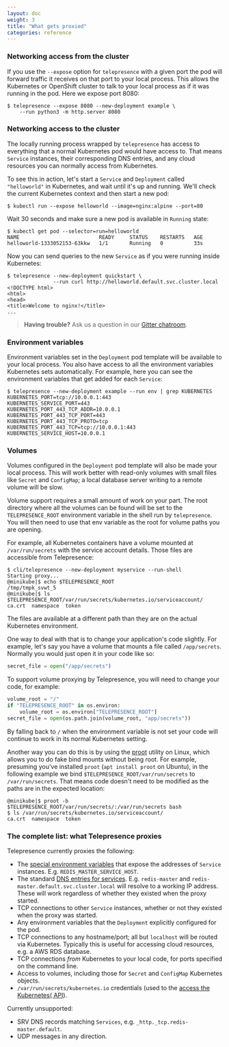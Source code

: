 ```yaml
---
layout: doc
weight: 3
title: "What gets proxied"
categories: reference
---
```


### Networking access from the cluster

If you use the `--expose` option for `telepresence` with a given port the pod will forward traffic it receives on that port to your local process.
This allows the Kubernetes or OpenShift cluster to talk to your local process as if it was running in the pod.
Here we expose port 8080:

```console
$ telepresence --expose 8080 --new-deployment example \
    --run python3 -m http.server 8080
```

### Networking access to the cluster

The locally running process wrapped by `telepresence` has access to everything that a normal Kubernetes pod would have access to.
That means `Service` instances, their corresponding DNS entries, and any cloud resources you can normally access from Kubernetes.

To see this in action, let's start a `Service` and `Deployment` called `"helloworld"` in Kubernetes, and wait until it's up and running.
We'll check the current Kubernetes context and then start a new pod:

```console
$ kubectl run --expose helloworld --image=nginx:alpine --port=80
```

Wait 30 seconds and make sure a new pod is available in `Running` state:

```console
$ kubectl get pod --selector=run=helloworld
NAME                          READY     STATUS    RESTARTS   AGE
helloworld-1333052153-63kkw   1/1       Running   0          33s
```

Now you can send queries to the new `Service` as if you were running inside Kubernetes:

```console
$ telepresence --new-deployment quickstart \
               --run curl http://helloworld.default.svc.cluster.local
<!DOCTYPE html>
<html>
<head>
<title>Welcome to nginx!</title>
...
```

> **Having trouble?** Ask us a question in our [Gitter chatroom](https://gitter.im/datawire/telepresence).

### Environment variables

Environment variables set in the `Deployment` pod template will be available to your local process.
You also have access to all the environment variables Kubernetes sets automatically.
For example, here you can see the environment variables that get added for each `Service`:

```console
$ telepresence --new-deployment example --run env | grep KUBERNETES
KUBERNETES_PORT=tcp://10.0.0.1:443
KUBERNETES_SERVICE_PORT=443
KUBERNETES_PORT_443_TCP_ADDR=10.0.0.1
KUBERNETES_PORT_443_TCP_PORT=443
KUBERNETES_PORT_443_TCP_PROTO=tcp
KUBERNETES_PORT_443_TCP=tcp://10.0.0.1:443
KUBERNETES_SERVICE_HOST=10.0.0.1
```

### Volumes

Volumes configured in the `Deployment` pod template will also be made your local process.
This will work better with read-only volumes with small files like `Secret` and `ConfigMap`; a local database server writing to a remote volume will be slow.

Volume support requires a small amount of work on your part.
The root directory where all the volumes can be found will be set to the `TELEPRESENCE_ROOT` environment variable in the shell run by `telepresence`.
You will then need to use that env variable as the root for volume paths you are opening.

For example, all Kubernetes containers have a volume mounted at `/var/run/secrets` with the service account details.
Those files are accessible from Telepresence:

```console
$ cli/telepresence --new-deployment myservice --run-shell
Starting proxy...
@minikube|$ echo $TELEPRESENCE_ROOT
/tmp/tmpk_svwt_5
@minikube|$ ls $TELEPRESENCE_ROOT/var/run/secrets/kubernetes.io/serviceaccount/
ca.crt  namespace  token
```

The files are available at a different path than they are on the actual Kubernetes environment.

One way to deal with that is to change your application's code slightly.
For example, let's say you have a volume that mounts a file called `/app/secrets`.
Normally you would just open it in your code like so:


```python
secret_file = open("/app/secrets")
```

To support volume proxying by Telepresence, you will need to change your code, for example:

```python
volume_root = "/"
if "TELEPRESENCE_ROOT" in os.environ:
    volume_root = os.environ["TELEPRESENCE_ROOT"]
secret_file = open(os.path.join(volume_root, "app/secrets"))
```

By falling back to `/` when the environment variable is not set your code will continue to work in its normal Kubernetes setting.

Another way you can do this is by using the [proot](http://proot-me.github.io/) utility on Linux, which allows you to do fake bind mounts without being root.
For example, presuming you've installed `proot` (`apt install proot` on Ubuntu), in the following example we bind `$TELEPRESENCE_ROOT/var/run/secrets` to `/var/run/secrets`.
That means code doesn't need to be modified as the paths are in the expected location:

```console
@minikube|$ proot -b $TELEPRESENCE_ROOT/var/run/secrets/:/var/run/secrets bash
$ ls /var/run/secrets/kubernetes.io/serviceaccount/
ca.crt  namespace  token
```

### The complete list: what Telepresence proxies

Telepresence currently proxies the following:

* The [special environment variables](https://kubernetes.io/docs/user-guide/services/#environment-variables) that expose the addresses of `Service` instances.
  E.g. `REDIS_MASTER_SERVICE_HOST`.
* The standard [DNS entries for services](https://kubernetes.io/docs/user-guide/services/#dns).
  E.g. `redis-master` and `redis-master.default.svc.cluster.local` will resolve to a working IP address.
  These will work regardless of whether they existed when the proxy started.
* TCP connections to other `Service` instances, whether or not they existed when the proxy was started.
* Any environment variables that the `Deployment` explicitly configured for the pod.
* TCP connections to any hostname/port; all but `localhost` will be routed via Kubernetes.
  Typically this is useful for accessing cloud resources, e.g. a AWS RDS database.
* TCP connections *from* Kubernetes to your local code, for ports specified on the command line.
* Access to volumes, including those for `Secret` and `ConfigMap` Kubernetes objects.
* `/var/run/secrets/kubernetes.io` credentials (used to the [access the Kubernetes( API](https://kubernetes.io/docs/user-guide/accessing-the-cluster/#accessing-the-api-from-a-pod)).

Currently unsupported:

* SRV DNS records matching `Services`, e.g. `_http._tcp.redis-master.default`.
* UDP messages in any direction.
